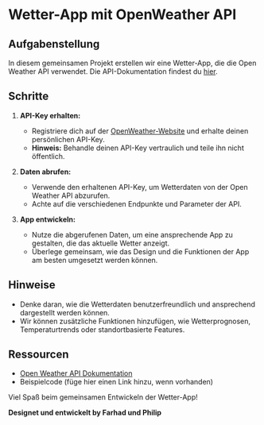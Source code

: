 # Wetter-App mit OpenWeather API

## Aufgabenstellung

In diesem gemeinsamen Projekt erstellen wir eine Wetter-App, die die Open Weather API verwendet. Die API-Dokumentation findest du [hier](https://openweathermap.org/api).

## Schritte

1. **API-Key erhalten:**
   - Registriere dich auf der [OpenWeather-Website](https://openweathermap.org/) und erhalte deinen persönlichen API-Key.
   - **Hinweis:** Behandle deinen API-Key vertraulich und teile ihn nicht öffentlich.

2. **Daten abrufen:**
   - Verwende den erhaltenen API-Key, um Wetterdaten von der Open Weather API abzurufen.
   - Achte auf die verschiedenen Endpunkte und Parameter der API.

3. **App entwickeln:**
   - Nutze die abgerufenen Daten, um eine ansprechende App zu gestalten, die das aktuelle Wetter anzeigt.
   - Überlege gemeinsam, wie das Design und die Funktionen der App am besten umgesetzt werden können.

## Hinweise

- Denke daran, wie die Wetterdaten benutzerfreundlich und ansprechend dargestellt werden können.
- Wir können zusätzliche Funktionen hinzufügen, wie Wetterprognosen, Temperaturtrends oder standortbasierte Features.

## Ressourcen

- [Open Weather API Dokumentation](https://openweathermap.org/api)
- Beispielcode (füge hier einen Link hinzu, wenn vorhanden)

Viel Spaß beim gemeinsamen Entwickeln der Wetter-App!

**Designet und entwickelt by Farhad und Philip**

